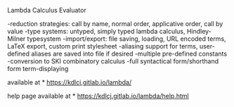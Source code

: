 Lambda Calculus Evaluator

-reduction strategies: call by name, normal order, applicative order, call by value
-type systems: untyped, simply typed lambda calculus, Hindley-Milner typesystem
-import/export: file saving, loading, URL encoded terms, LaTeX export, custom print stylesheet
-aliasing support for terms, user-defined aliases are saved into file if desired 
-multiple pre-defined constants
-conversion to SKI combinatory calculus
-full syntactical form/shorthand form term-displaying

available at * https://kdlcj.gitlab.io/lambda/

help page available at * https://kdlcj.gitlab.io/lambda/help.html